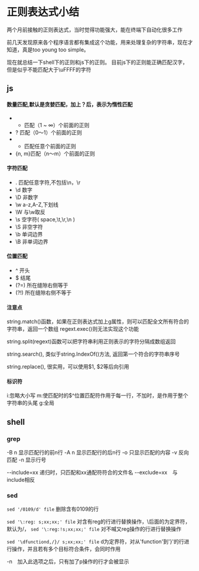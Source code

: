 # 正则表达式小结

两个月前接触的正则表达式，当时觉得功能强大，能在终端下自动化很多工作

前几天发现原来各个程序语言都有集成这个功能，用来处理复杂的字符串，现在才知道，真是too young too simple。

现在就总结一下shell下的正则和js下的正则。
目前js下的正则能正确匹配汉字，但是似乎不能匹配大于\uFFFF的字符

## js

#### 数量匹配,默认是贪婪匹配，加上？后，表示为惰性匹配

+ + 匹配（1 ~ ∞）个前面的正则
+ ? 匹配（0～1）个前面的正则
+ * 匹配任意个前面的正则
+ {n, m}匹配（n～m）个前面的正则

#### 字符匹配

+ . 匹配任意字符,不包括\n，\r
+ \d 数字
+ \D 非数字
+ \w a-z,A-Z,下划线
+ \W 与\w取反
+ \s 空字符( space,\t,\r,\n )
+ \S 非空字符
+ \b 单词边界
+ \B 非单词边界

#### 位置匹配

+ ^ 开头
+ $ 结尾
+ (?=) 所在缝隙右侧等于
+ (?!) 所在缝隙右侧不等于

#### 注意点

string.match()函数，如果在正则表达式加上g属性，则可以匹配全文所有符合的字符串，返回一个数组
regext.exec()则无法实现这个功能

string.split(regext)函数可以把字符串利用正则表示的字符分隔成数组返回

string.search(), 类似于string.IndexOf()方法, 返回第一个符合的字符串序号

string.replace(), 很实用，可以使用$1, $2等后向引用

#### 标识符

i:忽略大小写
m:使匹配时的$^位置匹配符作用于每一行，不加时，是作用于整个字符串的头尾
g:全局




## shell

### grep

-B n 显示匹配行的前n行
-A n 显示匹配行的后n行
-o 只显示匹配的内容
-v 反向匹配
-n 显示行号

--include=xx 递归时，只匹配和xx通配符符合的文件名
--exclude=xx　与include相反








### sed

`sed '/0109/d' file`
删除含有0109的行

`sed '\:reg: s;xx;xx;' file`
对含有reg的行进行替换操作，\后面的为定界符，默认为/，
`sed '\:reg:!s;xx;xx;' file`
对不喊又reg操作的行进行替换操作

`sed '\dfunctiond,/}/ s;xx;xx;' file`
d为定界符，对从'function'到'}'的行进行操作，并且若有多个目标符合条件，会同时作用

-n　加入此选项之后，只有加了p操作的行才会被显示